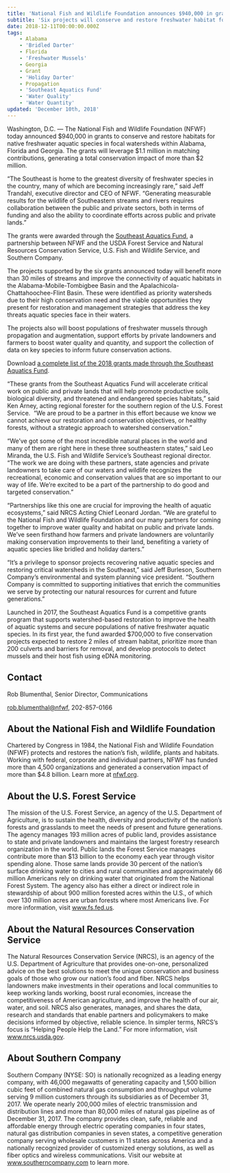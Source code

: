 ```yaml
---
title: 'National Fish and Wildlife Foundation announces $940,000 in grants from Southeast Aquatics Fund'
subtitle: 'Six projects will conserve and restore freshwater habitat for native aquatic species'
date: 2018-12-11T00:00:00.000Z
tags:
    - Alabama
    - 'Bridled Darter'
    - Florida
    - 'Freshwater Mussels'
    - Georgia
    - Grant
    - 'Holiday Darter'
    - Propagation
    - 'Southeast Aquatics Fund'
    - 'Water Quality'
    - 'Water Quantity'
updated: 'December 10th, 2018'
---
```


Washington, D.C. &mdash; The National Fish and Wildlife Foundation (NFWF) today announced $940,000 in grants to conserve and restore habitats for native freshwater aquatic species in focal watersheds within Alabama, Florida and Georgia. The grants will leverage $1.1 million in matching contributions, generating a total conservation impact of more than $2 million.

“The Southeast is home to the greatest diversity of freshwater species in the country, many of which are becoming increasingly rare,” said Jeff Trandahl, executive director and CEO of NFWF. “Generating measurable results for the wildlife of Southeastern streams and rivers requires collaboration between the public and private sectors, both in terms of funding and also the ability to coordinate efforts across public and private lands.”

The grants were awarded through the [Southeast Aquatics Fund](https://www.nfwf.org/seaquatics/Pages/home.aspx), a partnership between NFWF and the USDA Forest Service and Natural Resources Conservation Service, U.S. Fish and Wildlife Service, and Southern Company.

The projects supported by the six grants announced today will benefit more than 30 miles of streams and improve the connectivity of aquatic habitats in the Alabama-Mobile-Tombigbee Basin and the Apalachicola-Chattahoochee-Flint Basin. These were identified as priority watersheds due to their high conservation need and the viable opportunities they present for restoration and management strategies that address the key threats aquatic species face in their waters.

The projects also will boost populations of freshwater mussels through propagation and augmentation, support efforts by private landowners and farmers to boost water quality and quantity, and support the collection of data on key species to inform future conservation actions.

Download [a complete list of the 2018 grants made through the Southeast Aquatics Fund](https://www.nfwf.org/seaquatics/Documents/2018grantslate.pdf).

“These grants from the Southeast Aquatics Fund will accelerate critical work on public and private lands that will help promote productive soils, biological diversity, and threatened and endangered species habitats,” said Ken Arney, acting regional forester for the southern region of the U.S. Forest Service.  “We are proud to be a partner in this effort because we know we cannot achieve our restoration and conservation objectives, or healthy forests, without a strategic approach to watershed conservation.”

“We’ve got some of the most incredible natural places in the world and many of them are right here in these three southeastern states,” said Leo Miranda, the U.S. Fish and Wildlife Service’s Southeast regional director. “The work we are doing with these partners, state agencies and private landowners to take care of our waters and wildlife recognizes the recreational, economic and conservation values that are so important to our way of life. We’re excited to be a part of the partnership to do good and targeted conservation.”

“Partnerships like this one are crucial for improving the health of aquatic ecosystems,” said NRCS Acting Chief Leonard Jordan. “We are grateful to the National Fish and Wildlife Foundation and our many partners for coming together to improve water quality and habitat on public and private lands. We’ve seen firsthand how farmers and private landowners are voluntarily making conservation improvements to their land, benefiting a variety of aquatic species like bridled and holiday darters.”

“It’s a privilege to sponsor projects recovering native aquatic species and restoring critical watersheds in the Southeast,” said Jeff Burleson, Southern Company’s environmental and system planning vice president. “Southern Company is committed to supporting initiatives that enrich the communities we serve by protecting our natural resources for current and future generations.”

Launched in 2017, the Southeast Aquatics Fund is a competitive grants program that supports watershed-based restoration to improve the health of aquatic systems and secure populations of native freshwater aquatic species. In its first year, the fund awarded $700,000 to five conservation projects expected to restore 2 miles of stream habitat, prioritize more than 200 culverts and barriers for removal, and develop protocols to detect mussels and their host fish using eDNA monitoring.

## Contact

Rob Blumenthal, Senior Director, Communications

[rob.blumenthal@nfwf](mailto:rob.blumenthal@nfwf), 202-857-0166

## About the National Fish and Wildlife Foundation

Chartered by Congress in 1984, the National Fish and Wildlife Foundation (NFWF) protects and restores the nation’s fish, wildlife, plants and habitats. Working with federal, corporate and individual partners, NFWF has funded more than 4,500 organizations and generated a conservation impact of more than $4.8 billion. Learn more at [nfwf.org](https://www.nfwf.org).

## About the U.S. Forest Service

The mission of the U.S. Forest Service, an agency of the U.S. Department of Agriculture, is to sustain the health, diversity and productivity of the nation’s forests and grasslands to meet the needs of present and future generations. The agency manages 193 million acres of public land, provides assistance to state and private landowners and maintains the largest forestry research organization in the world. Public lands the Forest Service manages contribute more than $13 billion to the economy each year through visitor spending alone. Those same lands provide 30 percent of the nation’s surface drinking water to cities and rural communities and approximately 66 million Americans rely on drinking water that originated from the National Forest System. The agency also has either a direct or indirect role in stewardship of about 900 million forested acres within the U.S., of which over 130 million acres are urban forests where most Americans live. For more information, visit www.fs.fed.us.

## About the Natural Resources Conservation Service

The Natural Resources Conservation Service (NRCS), is an agency of the U.S. Department of Agriculture that provides one-on-one, personalized advice on the best solutions to meet the unique conservation and business goals of those who grow our nation’s food and fiber. NRCS helps landowners make investments in their operations and local communities to keep working lands working, boost rural economies, increase the competitiveness of American agriculture, and improve the health of our air, water, and soil. NRCS also generates, manages, and shares the data, research and standards that enable partners and policymakers to make decisions informed by objective, reliable science. In simpler terms, NRCS’s focus is “Helping People Help the Land.” For more information, visit www.nrcs.usda.gov.

## About Southern Company

Southern Company (NYSE: SO) is nationally recognized as a leading energy company, with 46,000 megawatts of generating capacity and 1,500 billion cubic feet of combined natural gas consumption and throughput volume serving 9 million customers through its subsidiaries as of December 31, 2017. We operate nearly 200,000 miles of electric transmission and distribution lines and more than 80,000 miles of natural gas pipeline as of December 31, 2017.
The company provides clean, safe, reliable and affordable energy through electric operating companies in four states, natural gas distribution companies in seven states, a competitive generation company serving wholesale customers in 11 states across America and a nationally recognized provider of customized energy solutions, as well as fiber optics and wireless communications. Visit our website at www.southerncompany.com to learn more.
